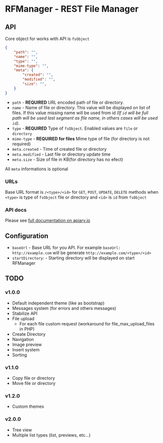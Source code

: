 # RFManager - REST File Manager

## API

Core object for works with API is `fsObject`

```json
{
    "path": "",
    "name": "",
    "type": "",
    "mime-type": "",
    "meta": {
        "created": "",
        "modified": "",
        "size": "",
    }
}
```

* `path` - **REQUIRED** URL encoded path of file or directory.
* `name` - Name of file or directory. This value will be displayed on list of files. If this value missing name will be used from id *(If `id` will be full path will be used last segment as file name, in others cases will be used `id`)*.
* `type` - **REQUIRED** Type of `fsObject`. Enabled values are `file` or `directory`
* `mime-type` - **REQUIRED for files** Mime type of file (for directory is not required)
* `meta.created` - Time of created file or directory
* `meta.modified` - Last file or directory update time
* `meta.size` - Size of file in KB(for directory has no efect)

All `meta` informations is optional

### URLs

Base URL format is `/<type>/<id>` for `GET`, `POST`, `UPDATE`, `DELETE` methods when `<type>` is type of `fsObject` file or directory and `<id>` is `id` from `fsObject`

### API docs

Please see [full documentation on apiary.io](http://docs.rfmanager.apiary.io/#)

## Configuration

* `baseUrl` - Base URL for you API. For example `baseUrl: http://example.com` will be generate `http://example.com/<type>/<id>`
* `startDirectory`: - Starting directory will be displayed on start RFManager

## TODO

### v1.0.0

* Default independent theme (like as bootstrap)
* Messages system (for errors and others messages)
* Stabilize API
* File upload
    - For each file custom request (workaround for file_max_upload_files in PHP)
* Create Directory
* Navigation
* Image preview
* Insert system
* Sorting

### v1.1.0

* Copy file or directory
* Move file or directory

### v1.2.0

* Custom themes

### v2.0.0

* Tree view
* Multiple list types (list, previews, etc...)
